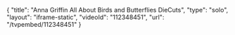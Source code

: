 {
    "title": "Anna Griffin All About Birds and Butterflies DieCuts",
    "type": "solo",
    "layout": "iframe-static",
    "videoId": "112348451",
    "url": "\/tvpembed\/112348451"
}